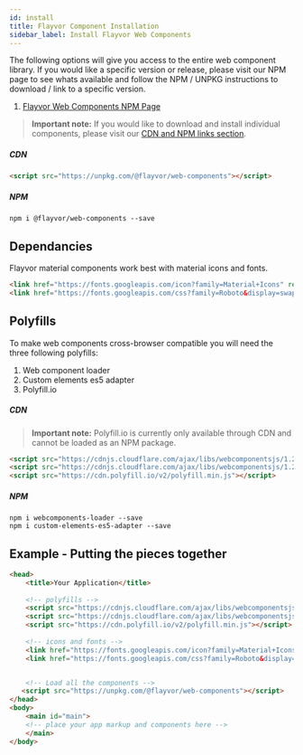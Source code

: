 ```yaml
---
id: install
title: Flayvor Component Installation
sidebar_label: Install Flayvor Web Components
---
```


The following options will give you access to the entire web component library.
If you would like a specific version or release, please visit our NPM page to see whats available and follow the NPM / UNPKG instructions to download / link to a specific version.

1. [Flayvor Web Components NPM Page](https://www.npmjs.com/package/@flayvor/web-components)

> **Important note:**
If you would like to download and install individual components, please visit our [CDN and NPM links section](getting-started/cdn.md).

##### CDN
```html
<script src="https://unpkg.com/@flayvor/web-components"></script>
```
##### NPM
``` console
npm i @flayvor/web-components --save
```

## Dependancies

Flayvor material components work best with material icons and fonts.  

```html
<link href="https://fonts.googleapis.com/icon?family=Material+Icons" rel="stylesheet">
<link href="https://fonts.googleapis.com/css?family=Roboto&display=swap" rel="stylesheet">
```


## Polyfills
To make web components cross-browser compatible you will need the three following polyfills:

1. Web component loader
2. Custom elements es5 adapter
3. Polyfill.io

##### CDN
> **Important note:**
Polyfill.io is currently only available through CDN and cannot be loaded as an NPM package.

```html
<script src="https://cdnjs.cloudflare.com/ajax/libs/webcomponentsjs/1.2.0/webcomponents-loader.js"></script>
<script src="https://cdnjs.cloudflare.com/ajax/libs/webcomponentsjs/1.2.0/custom-elements-es5-adapter.js"></script>
<script src="https://cdn.polyfill.io/v2/polyfill.min.js"></script>
```

##### NPM
``` console
npm i webcomponents-loader --save
npm i custom-elements-es5-adapter --save
```

## Example - Putting the pieces together
```html
<head>
    <title>Your Application</title>
    
    <!-- polyfills -->
    <script src="https://cdnjs.cloudflare.com/ajax/libs/webcomponentsjs/1.2.0/webcomponents-loader.js"></script>
    <script src="https://cdnjs.cloudflare.com/ajax/libs/webcomponentsjs/1.2.0/custom-elements-es5-adapter.js"></script>
    <script src="https://cdn.polyfill.io/v2/polyfill.min.js"></script>
    
    <!-- icons and fonts -->
    <link href="https://fonts.googleapis.com/icon?family=Material+Icons" rel="stylesheet">
    <link href="https://fonts.googleapis.com/css?family=Roboto&display=swap" rel="stylesheet">


    <!-- Load all the components -->
   <script src="https://unpkg.com/@flayvor/web-components"></script>
</head>
<body>
    <main id="main">
    <!-- place your app markup and components here -->
    </main>
</body>
```
